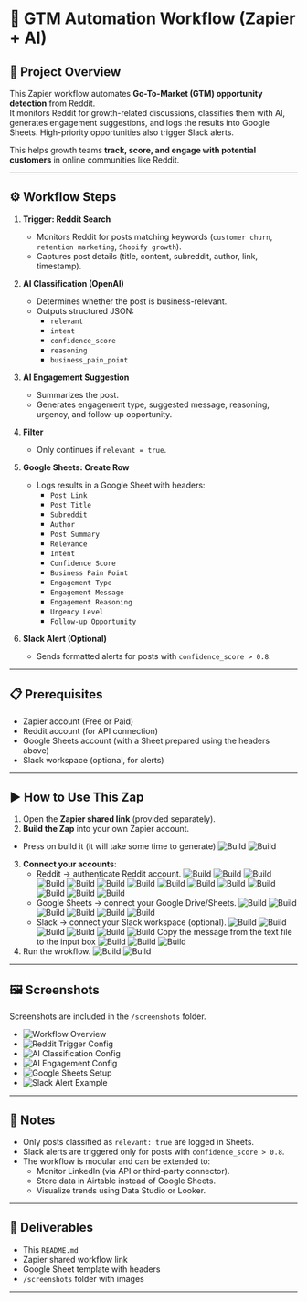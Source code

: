 # 🚀 GTM Automation Workflow (Zapier + AI)

## 📌 Project Overview
This Zapier workflow automates **Go-To-Market (GTM) opportunity detection** from Reddit.  
It monitors Reddit for growth-related discussions, classifies them with AI, generates engagement suggestions, and logs the results into Google Sheets. High-priority opportunities also trigger Slack alerts.  

This helps growth teams **track, score, and engage with potential customers** in online communities like Reddit.

---

## ⚙️ Workflow Steps
1. **Trigger: Reddit Search**
   - Monitors Reddit for posts matching keywords (`customer churn`, `retention marketing`, `Shopify growth`).
   - Captures post details (title, content, subreddit, author, link, timestamp).

2. **AI Classification (OpenAI)**
   - Determines whether the post is business-relevant.
   - Outputs structured JSON:
     - `relevant`
     - `intent`
     - `confidence_score`
     - `reasoning`
     - `business_pain_point`

3. **AI Engagement Suggestion**
   - Summarizes the post.
   - Generates engagement type, suggested message, reasoning, urgency, and follow-up opportunity.

4. **Filter**
   - Only continues if `relevant = true`.

5. **Google Sheets: Create Row**
   - Logs results in a Google Sheet with headers:
     - `Post Link`
     - `Post Title`
     - `Subreddit`
     - `Author`
     - `Post Summary`
     - `Relevance`
     - `Intent`
     - `Confidence Score`
     - `Business Pain Point`
     - `Engagement Type`
     - `Engagement Message`
     - `Engagement Reasoning`
     - `Urgency Level`
     - `Follow-up Opportunity`

6. **Slack Alert (Optional)**
   - Sends formatted alerts for posts with `confidence_score > 0.8`.

---

## 📋 Prerequisites
- Zapier account (Free or Paid)
- Reddit account (for API connection)
- Google Sheets account (with a Sheet prepared using the headers above)
- Slack workspace (optional, for alerts)

---

## ▶️ How to Use This Zap
1. Open the **Zapier shared link** (provided separately).
2. **Build the Zap** into your own Zapier account.
- Press on build it (it will take some time to generate)
![Build](screenshots/build.png) 
![Build](screenshots/building.png)
3. **Connect your accounts**:
   - Reddit → authenticate Reddit account.
   ![Build](screenshots/reddit1.png)
   ![Build](screenshots/reddit2.png)
   ![Build](screenshots/reddit3.png)
   ![Build](screenshots/reddit4.png)
   ![Build](screenshots/reddit5.png)
   ![Build](screenshots/reddit6.png)
   ![Build](screenshots/reddit7.png)
   ![Build](screenshots/reddit8.png)
   ![Build](screenshots/reddit9.png)
   ![Build](screenshots/reddit10.png)
   ![Build](screenshots/ai1.png)
   ![Build](screenshots/ai2.png)
   ![Build](screenshots/ai3.png)
   ![Build](screenshots/ai4.png)
   - Google Sheets → connect your Google Drive/Sheets.
   ![Build](screenshots/sheets2.png)
   ![Build](screenshots/sheets2.1.png)
   ![Build](screenshots/sheets3.png)
   ![Build](screenshots/sheets4.png)
   ![Build](screenshots/sheets5.png)
   ![Build](screenshots/sheets6.png)
   - Slack → connect your Slack workspace (optional).
   ![Build](screenshots/slack1.png)
   ![Build](screenshots/slack2.png)
   ![Build](screenshots/slack3.png)
   ![Build](screenshots/slack4.png)
   ![Build](screenshots/slack5.png)
   ![Build](screenshots/slack6.png)
   Copy the message from the text file to the input box
   ![Build](screenshots/slack7.png)
   ![Build](screenshots/slack8.png)
   ![Build](screenshots/slack9.png)
4. Run the wrokflow.
![Build](screenshots/run1.png)
![Build](screenshots/run2.png)


---

## 🖼️ Screenshots
Screenshots are included in the `/screenshots` folder.  

- ![Workflow Overview](screenshots/workflow_overview.png)  
- ![Reddit Trigger Config](screenshots/build.png)  
- ![AI Classification Config](screenshots/ai_classification.png)  
- ![AI Engagement Config](screenshots/ai_engagement.png)  
- ![Google Sheets Setup](screenshots/sheets_headers.png)  
- ![Slack Alert Example](screenshots/slack_alert.png)  

---

## 📌 Notes
- Only posts classified as `relevant: true` are logged in Sheets.
- Slack alerts are triggered only for posts with `confidence_score > 0.8`.
- The workflow is modular and can be extended to:
  - Monitor LinkedIn (via API or third-party connector).
  - Store data in Airtable instead of Google Sheets.
  - Visualize trends using Data Studio or Looker.

---

## 📂 Deliverables
- This `README.md`
- Zapier shared workflow link
- Google Sheet template with headers
- `/screenshots` folder with images

---
